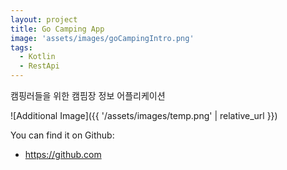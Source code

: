 ```yaml
---
layout: project
title: Go Camping App
image: 'assets/images/goCampingIntro.png'
tags:
  - Kotlin
  - RestApi
---
```

캠핑러들을 위한 캠핌장 정보 어플리케이션

![Additional Image]({{ '/assets/images/temp.png' | relative_url }})

You can find it on Github:

- <https://github.com>

